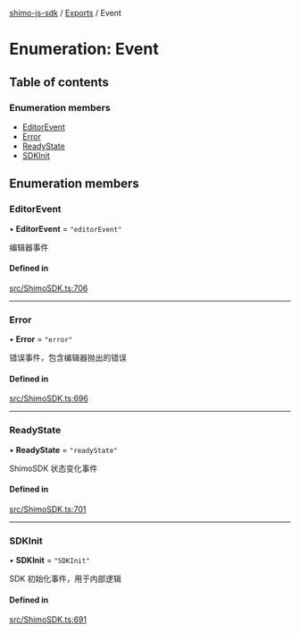 [shimo-js-sdk](../README.md) / [Exports](../modules.md) / Event

# Enumeration: Event

## Table of contents

### Enumeration members

- [EditorEvent](Event.md#editorevent)
- [Error](Event.md#error)
- [ReadyState](Event.md#readystate)
- [SDKInit](Event.md#sdkinit)

## Enumeration members

### EditorEvent

• **EditorEvent** = `"editorEvent"`

编辑器事件

#### Defined in

[src/ShimoSDK.ts:706](https://github.com/shimohq/shimo-js-sdk/blob/9325ba5/src/ShimoSDK.ts#L706)

___

### Error

• **Error** = `"error"`

错误事件，包含编辑器抛出的错误

#### Defined in

[src/ShimoSDK.ts:696](https://github.com/shimohq/shimo-js-sdk/blob/9325ba5/src/ShimoSDK.ts#L696)

___

### ReadyState

• **ReadyState** = `"readyState"`

ShimoSDK 状态变化事件

#### Defined in

[src/ShimoSDK.ts:701](https://github.com/shimohq/shimo-js-sdk/blob/9325ba5/src/ShimoSDK.ts#L701)

___

### SDKInit

• **SDKInit** = `"SDKInit"`

SDK 初始化事件，用于内部逻辑

#### Defined in

[src/ShimoSDK.ts:691](https://github.com/shimohq/shimo-js-sdk/blob/9325ba5/src/ShimoSDK.ts#L691)
